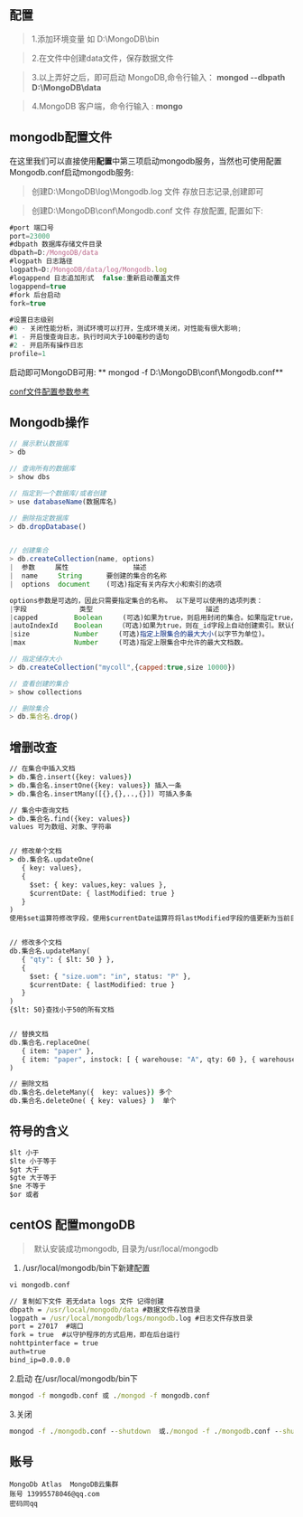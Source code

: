 ## 配置

> 1.添加环境变量 如 D:\MongoDB\bin

> 2.在文件中创建data文件，保存数据文件

> 3.以上弄好之后，即可启动 MongoDB,命令行输入： **mongod --dbpath D:\MongoDB\data**

> 4.MongoDB 客户端，命令行输入 : **mongo**

## mongodb配置文件
在这里我们可以直接使用**配置**中第三项启动mongodb服务，当然也可使用配置Mongodb.conf启动mongodb服务:

> 创建D:\MongoDB\log\Mongodb.log 文件 存放日志记录,创建即可

> 创建D:\MongoDB\conf\Mongodb.conf 文件 存放配置, 配置如下:

```javascript
#port 端口号  
port=23000  
#dbpath 数据库存储文件目录  
dbpath=D:/MongoDB/data  
#logpath 日志路径  
logpath=D:/MongoDB/data/log/Mongodb.log  
#logappend 日志追加形式  false:重新启动覆盖文件  
logappend=true  
#fork 后台启动  
fork=true  
  
#设置日志级别  
#0 - 关闭性能分析，测试环境可以打开，生成环境关闭，对性能有很大影响;  
#1 - 开启慢查询日志，执行时间大于100毫秒的语句  
#2 - 开启所有操作日志  
profile=1  
```

启动即可MongoDB可用: ** mongod -f D:\MongoDB\conf\Mongodb.conf**

[conf文件配置参数参考](http://blog.csdn.net/zhu_tianwei/article/details/44261235)

## Mongodb操作

```javascript
// 展示默认数据库
> db

// 查询所有的数据库
> show dbs

// 指定到一个数据库/或者创建
> use databaseName(数据库名)

// 删除指定数据库
> db.dropDatabase()


// 创建集合
> db.createCollection(name, options)
|  参数     属性                描述                         
|  name     String      要创建的集合的名称                   
|  options  document    (可选)指定有关内存大小和索引的选项   

options参数是可选的，因此只需要指定集合的名称。 以下是可以使用的选项列表：
|字段             类型                            描述
|capped         Boolean     (可选)如果为true，则启用封闭的集合。如果指定true，则还需要指定size参数。
|autoIndexId    Boolean    （可选)如果为true，则在_id字段上自动创建索引。默认值为false。
|size           Number     (可选)指定上限集合的最大大小(以字节为单位)。
|max            Number     (可选)指定上限集合中允许的最大文档数。

// 指定储存大小
> db.createCollection("mycoll",{capped:true,size 10000})

// 查看创建的集合
> show collections

// 删除集合
> db.集合名.drop()
```

## 增删改查
```cmd
// 在集合中插入文档
> db.集合.insert({key: values})
> db.集合名.insertOne({key: values}) 插入一条
> db.集合名.insertMany([{},{},..,{}]) 可插入多条

// 集合中查询文档
> db.集合名.find({key: values})
values 可为数组、对象、字符串


// 修改单个文档
> db.集合名.updateOne(
   { key: values},
   {
     $set: { key: values,key: values },
     $currentDate: { lastModified: true }
   }
)
使用$set运算符修改字段，使用$currentDate运算符将lastModified字段的值更新为当前日期


// 修改多个文档
db.集合名.updateMany(
   { "qty": { $lt: 50 } },
   {
     $set: { "size.uom": "in", status: "P" },
     $currentDate: { lastModified: true }
   }
)
{$lt: 50}查找小于50的所有文档


// 替换文档
db.集合名.replaceOne(
   { item: "paper" },
   { item: "paper", instock: [ { warehouse: "A", qty: 60 }, { warehouse: "B", qty: 40 } ] }
)

// 删除文档
db.集合名.deleteMany({  key: values}) 多个
db.集合名.deleteOne( { key: values} )  单个
```

## 符号的含义
```javascript
$lt 小于
$lte 小于等于
$gt 大于
$gte 大于等于
$ne 不等于
$or 或者
```

## centOS 配置mongoDB

>  默认安装成功mongodb, 目录为/usr/local/mongodb
  
1. /usr/local/mongodb/bin下新建配置
```cmd
vi mongodb.conf

// 复制如下文件 若无data logs 文件 记得创建
dbpath = /usr/local/mongodb/data #数据文件存放目录
logpath = /usr/local/mongodb/logs/mongodb.log #日志文件存放目录
port = 27017  #端口
fork = true  #以守护程序的方式启用，即在后台运行
nohttpinterface = true
auth=true
bind_ip=0.0.0.0
```

2.启动
在/usr/local/mongodb/bin下
```cmd
mongod -f mongodb.conf 或 ./mongod -f mongodb.conf
```

3.关闭
```cmd
mongod -f ./mongodb.conf --shutdown  或./mongod -f ./mongodb.conf --shutdown
```

## 账号
```
MongoDb Atlas  MongoDB云集群
账号 13995578046@qq.com
密码同qq
```
